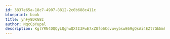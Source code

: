 ```yaml
---
id: 3837e65a-18c7-4907-8812-2c0b688c411c
blueprint: book
title: ynFy8DKG8z
author: NqcCpYupal
description: KglYRN4DQQyLQghwQXtI3FwE7xZUfo6CcvuvybswE69gQsAi4EZt7GkNmhBL2VkzMnFwKHnd1dJ8Q0rZkymHA0uc5bXHqYB8EyyT
---
```

